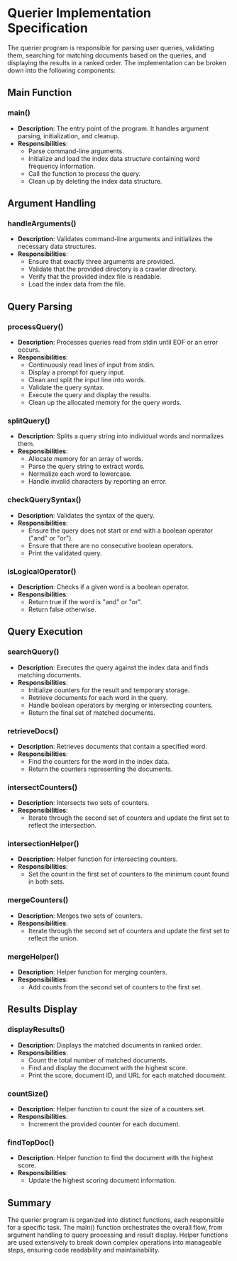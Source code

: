 # Querier Implementation Specification

The querier program is responsible for parsing user queries, validating them, searching for matching documents based on the queries, and displaying the results in a ranked order. The implementation can be broken down into the following components:

## Main Function

### main()
- **Description**: The entry point of the program. It handles argument parsing, initialization, and cleanup.
- **Responsibilities**:
  - Parse command-line arguments.
  - Initialize and load the index data structure containing word frequency information.
  - Call the function to process the query.
  - Clean up by deleting the index data structure.

## Argument Handling

### handleArguments()
- **Description**: Validates command-line arguments and initializes the necessary data structures.
- **Responsibilities**:
  - Ensure that exactly three arguments are provided.
  - Validate that the provided directory is a crawler directory.
  - Verify that the provided index file is readable.
  - Load the index data from the file.

## Query Parsing

### processQuery()
- **Description**: Processes queries read from stdin until EOF or an error occurs.
- **Responsibilities**:
  - Continuously read lines of input from stdin.
  - Display a prompt for query input.
  - Clean and split the input line into words.
  - Validate the query syntax.
  - Execute the query and display the results.
  - Clean up the allocated memory for the query words.

### splitQuery()
- **Description**: Splits a query string into individual words and normalizes them.
- **Responsibilities**:
  - Allocate memory for an array of words.
  - Parse the query string to extract words.
  - Normalize each word to lowercase.
  - Handle invalid characters by reporting an error.

### checkQuerySyntax()
- **Description**: Validates the syntax of the query.
- **Responsibilities**:
  - Ensure the query does not start or end with a boolean operator ("and" or "or").
  - Ensure that there are no consecutive boolean operators.
  - Print the validated query.

### isLogicalOperator()
- **Description**: Checks if a given word is a boolean operator.
- **Responsibilities**:
  - Return true if the word is "and" or "or".
  - Return false otherwise.

## Query Execution

### searchQuery()
- **Description**: Executes the query against the index data and finds matching documents.
- **Responsibilities**:
  - Initialize counters for the result and temporary storage.
  - Retrieve documents for each word in the query.
  - Handle boolean operators by merging or intersecting counters.
  - Return the final set of matched documents.

### retrieveDocs()
- **Description**: Retrieves documents that contain a specified word.
- **Responsibilities**:
  - Find the counters for the word in the index data.
  - Return the counters representing the documents.

### intersectCounters()
- **Description**: Intersects two sets of counters.
- **Responsibilities**:
  - Iterate through the second set of counters and update the first set to reflect the intersection.

### intersectionHelper()
- **Description**: Helper function for intersecting counters.
- **Responsibilities**:
  - Set the count in the first set of counters to the minimum count found in both sets.

### mergeCounters()
- **Description**: Merges two sets of counters.
- **Responsibilities**:
  - Iterate through the second set of counters and update the first set to reflect the union.

### mergeHelper()
- **Description**: Helper function for merging counters.
- **Responsibilities**:
  - Add counts from the second set of counters to the first set.

## Results Display

### displayResults()
- **Description**: Displays the matched documents in ranked order.
- **Responsibilities**:
  - Count the total number of matched documents.
  - Find and display the document with the highest score.
  - Print the score, document ID, and URL for each matched document.

### countSize()
- **Description**: Helper function to count the size of a counters set.
- **Responsibilities**:
  - Increment the provided counter for each document.

### findTopDoc()
- **Description**: Helper function to find the document with the highest score.
- **Responsibilities**:
  - Update the highest scoring document information.

## Summary

The querier program is organized into distinct functions, each responsible for a specific task. The main() function orchestrates the overall flow, from argument handling to query processing and result display. Helper functions are used extensively to break down complex operations into manageable steps, ensuring code readability and maintainability.